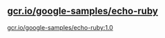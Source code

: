 
[gcr.io/google-samples/echo-ruby](https://hub.docker.com/r/anjia0532/google-samples.echo-ruby/tags/)
-----


[gcr.io/google-samples/echo-ruby:1.0](https://hub.docker.com/r/anjia0532/google-samples.echo-ruby/tags/)



